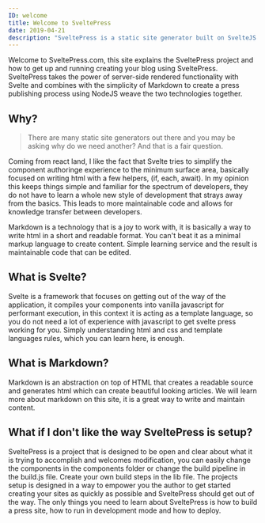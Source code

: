 ```yaml
---
ID: welcome
title: Welcome to SveltePress 
date: 2019-04-21
description: "SveltePress is a static site generator built on SvelteJS with Markdown. This site will get you up and going with SveltePress and you will have your blog built in no time."
---
```


Welcome to SveltePress.com, this site explains the SveltePress project and how to get up and running 
creating your blog using SveltePress. SveltePress takes the power of server-side rendered functionality 
with Svelte and combines with the simplicity of Markdown to create a press publishing process using NodeJS 
weave the two technologies together.

## Why?

> There are many static site generators out there and you may be asking why do we need another? And that 
is a fair question.

Coming from react land, I like the fact that Svelte tries to simplify the component authoringe experience
to the minimum surface area, basically focused on writing html with a few helpers, (if, each, await). In my opinion this keeps things simple and familiar for the spectrum of developers, they do not have to learn a whole new style of 
development that strays away from the basics. This leads to more maintainable code and allows for knowledge 
transfer between developers.

Markdown is a technology that is a joy to work with, it is basically a way to write html in a short and readable format. You can't beat it as a minimal markup language to create content. Simple learning service and the result is maintainable code that can be edited.

## What is Svelte?

Svelte is a framework that focuses on getting out of the way of the application, it compiles your components into vanilla javascript for performant execution, in this context it is acting as a template language, so you do not need a lot of experience with javascript to get svelte press working for you. Simply understanding html and css and template languages rules, which you can learn here, is enough.

## What is Markdown?

Markdown is an abstraction on top of HTML that creates a readable source and generates html which can create beautiful looking articles. We will learn more about markdown on this site, it is a great way to write and maintain content.

## What if I don't like the way SveltePress is setup?

SveltePress is a project that is designed to be open and clear about what it is trying to accomplish and welcomes modification, you can easily change the components in the components folder or change the build pipeline in the build.js file. Create your own build steps in the lib file. The projects setup is designed in a way to empower you the author to get started creating your sites as quickly as possible and SveltePress should get out of the way. The only things you need to learn about SveltePress is how to build a press site, how to run in development mode and how to deploy.



